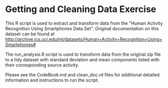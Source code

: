 Getting and Cleaning Data Exercise
========================================================

This R script is used to extract and transform data from the "Human Activity Recognition Using Smartphones Data Set". Original documentation on this dataset can be found at http://archive.ics.uci.edu/ml/datasets/Human+Activity+Recognition+Using+Smartphones#

The run_analysis.R script is used to transform data from the original zip file to a tidy dataset with standard deviation and mean components listed with their corresponding source activity. 

Please see the CodeBook.md and clean_doc.rd files for additional detailed information and instructions to run the script.


